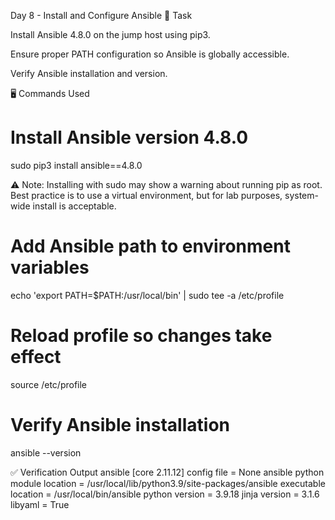 



Day 8 - Install and Configure Ansible
📌 Task

Install Ansible 4.8.0 on the jump host using pip3.

Ensure proper PATH configuration so Ansible is globally accessible.

Verify Ansible installation and version.

🖥️ Commands Used
# Install Ansible version 4.8.0
sudo pip3 install ansible==4.8.0


⚠️ Note: Installing with sudo may show a warning about running pip as root.
Best practice is to use a virtual environment, but for lab purposes, system-wide install is acceptable.

# Add Ansible path to environment variables
echo 'export PATH=$PATH:/usr/local/bin' | sudo tee -a /etc/profile

# Reload profile so changes take effect
source /etc/profile

# Verify Ansible installation
ansible --version

✅ Verification Output
ansible [core 2.11.12] 
  config file = None
  ansible python module location = /usr/local/lib/python3.9/site-packages/ansible
  executable location = /usr/local/bin/ansible
  python version = 3.9.18
  jinja version = 3.1.6
  libyaml = True